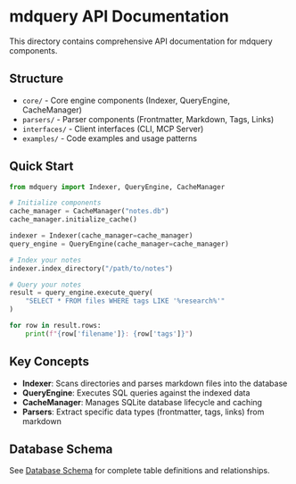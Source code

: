 # mdquery API Documentation

This directory contains comprehensive API documentation for mdquery components.

## Structure

- `core/` - Core engine components (Indexer, QueryEngine, CacheManager)
- `parsers/` - Parser components (Frontmatter, Markdown, Tags, Links)
- `interfaces/` - Client interfaces (CLI, MCP Server)
- `examples/` - Code examples and usage patterns

## Quick Start

```python
from mdquery import Indexer, QueryEngine, CacheManager

# Initialize components
cache_manager = CacheManager("notes.db")
cache_manager.initialize_cache()

indexer = Indexer(cache_manager=cache_manager)
query_engine = QueryEngine(cache_manager=cache_manager)

# Index your notes
indexer.index_directory("/path/to/notes")

# Query your notes
result = query_engine.execute_query(
    "SELECT * FROM files WHERE tags LIKE '%research%'"
)

for row in result.rows:
    print(f"{row['filename']}: {row['tags']}")
```

## Key Concepts

- **Indexer**: Scans directories and parses markdown files into the database
- **QueryEngine**: Executes SQL queries against the indexed data
- **CacheManager**: Manages SQLite database lifecycle and caching
- **Parsers**: Extract specific data types (frontmatter, tags, links) from markdown

## Database Schema

See [Database Schema](schema.md) for complete table definitions and relationships.